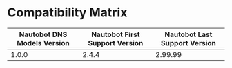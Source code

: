
# Compatibility Matrix

| Nautobot DNS Models Version | Nautobot First Support Version | Nautobot Last Support Version |
| ------------- | -------------------- | ------------- |
| 1.0.0         | 2.4.4                | 2.99.99        |
